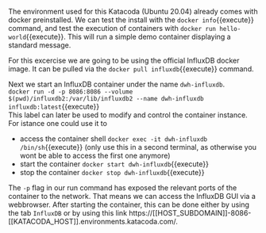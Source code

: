 The environment used for this Katacoda (Ubuntu 20.04) already comes with docker preinstalled. We can test the install with the `docker info`{{execute}} command, and test the execution of containers with `docker run hello-world`{{execute}}. This will run a simple demo container displaying a standard message.

For this excercise we are going to be using the official InfluxDB docker image. It can be pulled via the `docker pull influxdb`{{execute}} command.

Next we start an InfluxDB container under the name ```dwh-influxdb```.  
`docker run -d -p 8086:8086 --volume $(pwd)/influxdb2:/var/lib/influxdb2 --name dwh-influxdb influxdb:latest`{{execute}}  
This label can later be used to modify and control the container instance. For istance one could use it to
- access the container shell `docker exec -it dwh-influxdb /bin/sh`{{execute}} (only use this in a second terminal, as otherwise you wont be able to access the first one anymore)
- start the container `docker start dwh-influxdb`{{execute}}
- stop the container `docker stop dwh-influxdb`{{execute}}

The `-p` flag in our run command has exposed the relevant ports of the container to the network. That means we can access the InfluxDB GUI via a webbrowser. After starting the container, this can be done either by using the tab `InfluxDB` or by using this link https://[[HOST_SUBDOMAIN]]-8086-[[KATACODA_HOST]].environments.katacoda.com/.